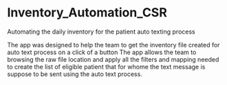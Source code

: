 # Inventory_Automation_CSR
 Automating the daily inventory for the patient auto texting process

The app was designed to help the team to get the inventory file created for auto text process on a click of a button
The app allows the team to browsing the raw file location and apply all the filters and mapping needed to create the list of eligible patient that for whome the text message is suppose to be sent using the auto text process.
